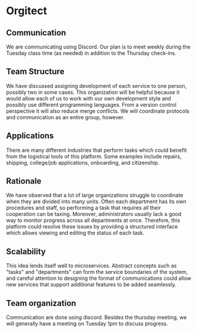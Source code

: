 # Orgitect

## Communication

We are communicating using Discord. Our plan is to meet weekly during the Tuesday class time (as needed) in addition to the Thursday check-ins.

## Team Structure

We have discussed assigning development of each service to one person, possibly two in some cases. This organization will be helpful because it would allow each of us to work with our own development style and possibly use different programming languages. From a version control perspective it will also reduce merge conflicts. We will coordinate protocols and communication as an entire group, however.

## Applications

There are many different industries that perform tasks which could benefit from the logistical tools of this platform. Some examples include repairs, shipping, college/job applications, onboarding, and citizenship.

## Rationale

We have observed that a lot of large organizations struggle to coordinate when they are divided into many units. Often each department has its own procedures and staff, so performing a task that requires all their cooperation can be taxing. Moreover, administrators usually lack a good way to monitor progress across all departments at once. Therefore, this platform could resolve these issues by providing a structured interface which allows viewing and editing the status of each task.

## Scalability

This idea lends itself well to microservices. Abstract concepts such as "tasks" and "departments" can form the service boundaries of the system, and careful attention to designing the format of communications could allow new services that support additional features to be added seamlessly. 

## Team organization
Communication are done using discord.
Besides the thursday meeting, we will generally have a meeting on Tuesday 1pm to discuss progress.
